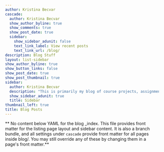 ```yaml
---
author: Kristina Becvar
cascade:
  author: Kristina Becvar
  show_author_byline: true
  show_comments: true
  show_post_date: true
  sidebar:
    show_sidebar_adunit: false
    text_link_label: View recent posts
    text_link_url: /blog/
description: Blog Stuff
layout: list-sidebar
show_author_byline: true
show_button_links: false
show_post_date: true
show_post_thumbnail: true
sidebar:
  author: Kristina Becvar
  description: "This is primarily my blog of course projects, assignments, homework, and progress reports on active research."
  show_sidebar_adunit: true
  title: Sidebar
thumbnail_left: true
title: Blog Posts
---
```


** No content below YAML for the blog _index. This file provides front matter for the listing page layout and sidebar content. It is also a branch bundle, and all settings under `cascade` provide front matter for all pages inside blog/. You may still override any of these by changing them in a page's front matter.**
